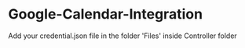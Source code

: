 ﻿# Google-Calendar-Integration
Add your credential.json file in the folder 'Files' inside Controller folder
